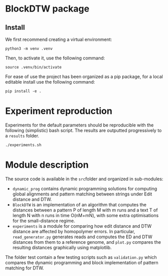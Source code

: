 # BlockDTW package

## Install

We first recommend creating a virtual environment:
```
python3 -m venv .venv
```
Then, to activate it, use the following command:
```
source .venv/bin/activate
```

For ease of use the project has been organized as a pip package, for a local editable install use the following command:

```
pip install -e .
```

# Experiment reproduction

Experiments for the default parameters should be reproducible with the following (simplistic) bash script. The results are outputted progressively to a `results` folder.

```
./experiments.sh
```

# Module description

The source code is available in the `src`folder and organized in sub-modules:
* `dynamic_prog` contains dynamic programming solutions for computing global alignments and pattern matching between strings under Edit distance and DTW.
* `BlockDTW` is an implementation of an algorithm that computes the distances between a pattern P of length M with m runs and a text T of length N with n runs in time O(nM+mN), with some extra optimisations for the small-distance regime.  
* `experiments` is a module for comparing how edit distance and DTW distance are affected by homopolymer errors. In particular, `read_generator.py` generates reads and computes the ED and DTW distances from them to a reference genome, and `plot.py` compares the resulting distances graphically using matplotlib.

The folder test contain a few testing scripts such as `validation.py` which compares the dynamic programming and block implementation of pattern matching for DTW.
